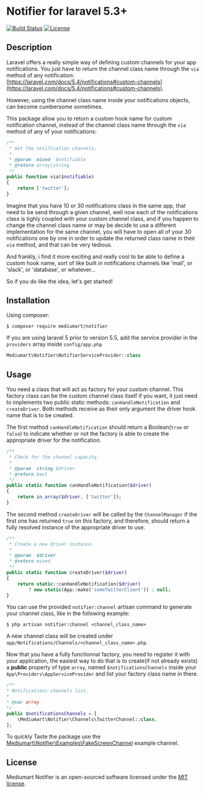 # Notifier for laravel 5.3+

[![Build Status](https://travis-ci.org/mediumart/notifier.svg?branch=master)](https://travis-ci.org/mediumart/notifier)
[![License](https://poser.pugx.org/mediumart/notifier/license)](https://packagist.org/packages/mediumart/notifier)

## Description
Laravel offers a really simple way of defining custom channels for your app notifications. You just have to return the channel class name through the `via` method of any notification: [https://laravel.com/docs/5.4/notifications#custom-channels](https://laravel.com/docs/5.4/notifications#custom-channels).

However, using the channel class name inside your notifications objects, can become cumbersome sometimes. 

This package allow you to return a custom hook name for custom notification channel, instead of the channel class name through the `via` method of any of your notifications: 

```php
/**
 * Get the notification channels.
 *
 * @param  mixed  $notifiable
 * @return array|string
 */
public function via($notifiable)
{
    return ['twitter'];
}
```

Imagine that you have 10 or 30 notifications class in the same app, that need to be send through a given channel, well now each of the notifications class is tighly coupled with your custom channel class, and if you happen to change the channel class name or may be decide to use a different implementation for the same channel, you will have to open all of your 30 notifications one by one in order to update the returned class name in their `via` method, and that can be very tedious.

And frankly, i find it more exciting and really cool to be able to define a custom hook name, sort of like built in notifications channels like 'mail', or 'slack', or 'database', or whatever...

So if you do like the idea, let's get started!

## Installation

Using composer:
```
$ composer require mediumart/notifier
```

If you are using laravel 5 prior to version 5.5, add the service provider in the `providers` array inside `config/app.php`
```php
Mediumart\Notifier\NotifierServiceProvider::class
```
## Usage

You need a class that will act as factory for your custom channel. This factory class can be the custom channel class itself if you want, it just need to implements two public static methods: `canHandleNotification` and `createDriver`. Both methods receive as their only argument the driver hook name that is to be created.

The first method `canHandleNotification` should return a Boolean(`true` or `false`) to indicate whether or not the factory is able to create the appropriate driver for the notification.

```php
/**
 * Check for the channel capacity.
 *
 * @param  string $driver
 * @return bool
 */
public static function canHandleNotification($driver)
{
    return in_array($driver, ['twitter']);
}
```

The second method `createDriver` will be called by the `ChannelManager` if the first one has returned `true` on this factory, and therefore, should return a fully resolved instance of the appropriate driver to use.

```php
/**
 * Create a new driver instance.
 *
 * @param  $driver
 * @return mixed
 */
public static function createDriver($driver)
{
    return static::canHandleNotification($driver) 
        ? new static(App::make('someTwitterClient')) : null;
}
```

You can use the provided `notifier:channel` artisan command to generate your channel class, like in the following example:

```
$ php artisan notifier:channel <channel_class_name>
```

A new channel class will be created under `app/Notifications/Channels/<channel_class_name>.php`.

Now that you have a fully functionnal factory, you need to register it with your application, the easiest way to do that is to create(if not already exists) a **public** property of type `array`, named `$notificationsChannels` inside your `App\Providers\AppServiceProvider` and list your factory class name in there.

```php
/**
* Notifications channels list.
*
* @var array
*/
public $notificationsChannels = [
    \Mediumart\Notifier\Channels\TwitterChannel::class,
];
```

To quickly Taste the package use the [Mediumart\Notifier\Examples\FakeScreenChannel](https://github.com/mediumart/notifier/blob/master/src/Examples/FakeScreenChannel.php) example channel.

## License

Mediumart Notifier is an open-sourced software licensed under the [MIT license](https://github.com/mediumart/notifier/blob/master/LICENSE.txt).
